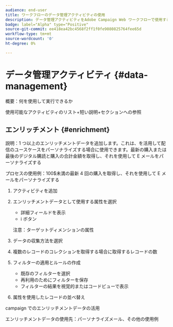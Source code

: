 ```yaml
---
audience: end-user
title: ワークフローのデータ管理アクティビティの使用
description: データ管理アクティビティをAdobe Campaign Web ワークフローで使用する方法を説明します
badge: label="Alpha" type="Positive"
source-git-commit: ee418ea42bc4568f2ff1f0fe9080825764fee65d
workflow-type: tm+mt
source-wordcount: '0'
ht-degree: 0%

---
```


# データ管理アクティビティ {#data-management}

概要：何を使用して実行できるか

使用可能なアクティビティのリスト+短い説明+セクションへの参照

## エンリッチメント {#enrichment}

説明：1 つ以上のエンリッチメントデータを追加します。これは、を活用して配信のユースケースをパーソナライズする場合に使用できます。最新の購入または最後のデジタル購読と購入の合計金額を取得し、それを使用して E メールをパーソナライズする

プロセスの使用例：100$未満の最新 4 回の購入を取得し、それを使用して E メールをパーソナライズする
1. アクティビティを追加
1. エンリッチメントデータとして使用する属性を選択

   + 詳細フィールドを表示
   + i ボタン

   注意：ターゲットディメンションの属性

1. データの収集方法を選択
1. 複数のレコードのコレクションを取得する場合に取得するレコードの数
1. フィルターの適用とルールの作成

   + 既存のフィルターを選択
   + 再利用のためにフィルターを保存
   + フィルターの結果を視覚的またはコードビューで表示

1. 属性を使用したレコードの並べ替え

campaign でのエンリッチメントデータの活用

エンリッチメントデータの使用先：パーソナライズメール、その他の使用例
